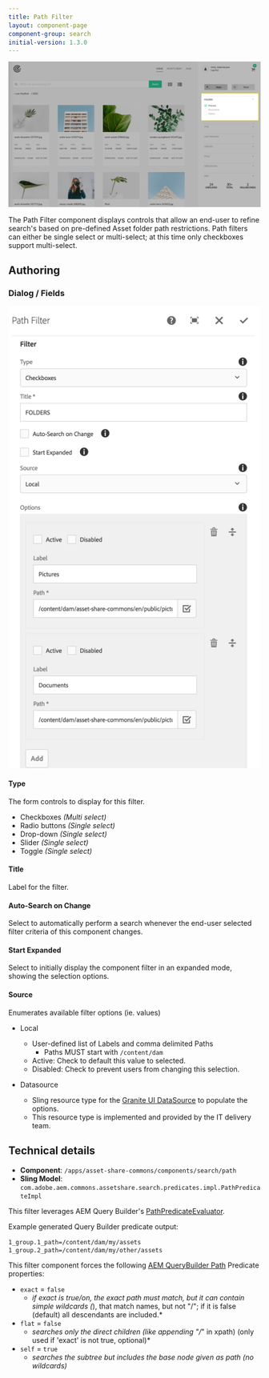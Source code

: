 ```yaml
---
title: Path Filter
layout: component-page
component-group: search
initial-version: 1.3.0
---
```


![Path filter component](./images/main.png)

The Path Filter component displays controls that allow an end-user to refine search's based on pre-defined Asset folder path restrictions.
Path filters can either be single select or multi-select; at this time only checkboxes support multi-select.

## Authoring

### Dialog / Fields
 
 ![Property filter dialog](./images/dialog.png)
 
#### Type
 
 The form controls to display for this filter.
 
  * Checkboxes _(Multi select)_
  * Radio buttons _(Single select)_
  * Drop-down _(Single select)_
  * Slider _(Single select)_
  * Toggle _(Single select)_

#### Title
 
Label for the filter.
 
#### Auto-Search on Change     

Select to automatically perform a search whenever the end-user selected filter criteria of this component changes.

#### Start Expanded        

Select to initially display the component filter in an expanded mode, showing the selection options.
    
#### Source

Enumerates available filter options (ie. values)

  * Local
    * User-defined list of Labels and comma delimited Paths
        * Paths MUST start with `/content/dam`
    * Active: Check to default this value to selected.
    * Disabled: Check to prevent users from changing this selection.          
  
  * Datasource
    * Sling resource type for the [Granite UI DataSource](https://docs.adobe.com/docs/en/aem/6-3/develop/ref/granite-ui/api/jcr_root/libs/granite/ui/docs/server/datasource.html) to populate the options.
    * This resource type is implemented and provided by the IT delivery team.
        
## Technical details

* **Component**: `/apps/asset-share-commons/components/search/path`
* **Sling Model**: `com.adobe.aem.commons.assetshare.search.predicates.impl.PathPredicateImpl`

This filter leverages AEM Query Builder's [PathPredicateEvaluator](https://docs.adobe.com/docs/en/aem/6-3/develop/ref/javadoc/com/day/cq/search/eval/PathPredicateEvaluator.html). 

Example generated Query Builder predicate output: 

```
1_group.1_path=/content/dam/my/assets
1_group.2_path=/content/dam/my/other/assets
```      

This filter component forces the following [AEM QueryBuilder Path](https://helpx.adobe.com/experience-manager/6-3/sites/developing/using/reference-materials/javadoc/com/day/cq/search/eval/PathPredicateEvaluator.html) Predicate properties:

* `exact` = `false`
    * *if exact is true/on, the exact path must match, but it can contain simple wildcards (*), that match names, but not "/"; if it is false (default) all descendants are included.*
* `flat` = `false`
    * *searches only the direct children (like appending "/*" in xpath) (only used if 'exact' is not true, optional)*
* `self` = `true`
    * *searches the subtree but includes the base node given as path (no wildcards)*

